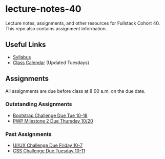 # lecture-notes-40
Lecture notes, assignments, and other resources for Fullstack Cohort 40. This repo also contains assignment information.

## Useful Links
* [Syllabus](http://ddc-web-curriculum.cnm.edu/syllabus/)
* [Class Calendar](https://calendar.google.com/calendar?cid=Ym9vdGNhbXBjb2RlcnNAZ21haWwuY29t) (Updated Tuesdays)

## Assignments
All assignments are due before class at 8:00 a.m. on the due date.

### Outstanding Assignments
* [Bootstrap Challenge Due Tue 10-18](https://classroom.github.com/a/p1AdqUuG)
* [PWP Milestone 2 Due Thursday 10/20](https://ddc-web-curriculum.cnm.edu/pwp-milestone-two/)

### Past Assignments
* [UI/UX Challenge Due Friday 10-7](https://classroom.github.com/a/FyxCZa8x)
* [CSS Challenge Due Tuesday 10-11](https://classroom.github.com/a/ZHpQo0eb)